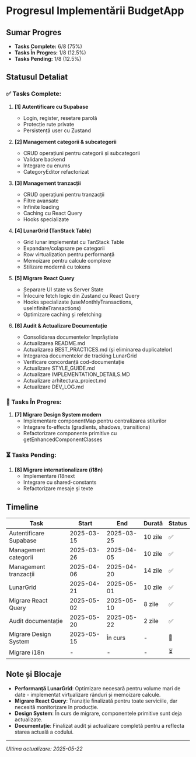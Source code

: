 # Progresul Implementării BudgetApp

## Sumar Progres
- **Tasks Complete:** 6/8 (75%)
- **Tasks În Progres:** 1/8 (12.5%)
- **Tasks Pending:** 1/8 (12.5%)

## Statusul Detaliat

### ✅ Tasks Complete:
1. **[1] Autentificare cu Supabase**
   - Login, register, resetare parolă
   - Protecție rute private
   - Persistență user cu Zustand

2. **[2] Management categorii & subcategorii**
   - CRUD operațiuni pentru categorii și subcategorii
   - Validare backend
   - Integrare cu enums
   - CategoryEditor refactorizat

3. **[3] Management tranzacții**
   - CRUD operațiuni pentru tranzacții
   - Filtre avansate
   - Infinite loading
   - Caching cu React Query
   - Hooks specializate

4. **[4] LunarGrid (TanStack Table)**
   - Grid lunar implementat cu TanStack Table
   - Expandare/colapsare pe categorii
   - Row virtualization pentru performanță
   - Memoizare pentru calcule complexe
   - Stilizare modernă cu tokens

5. **[5] Migrare React Query**
   - Separare UI state vs Server State
   - Înlocuire fetch logic din Zustand cu React Query
   - Hooks specializate (useMonthlyTransactions, useInfiniteTransactions)
   - Optimizare caching și refetching

6. **[6] Audit & Actualizare Documentație**
   - Consolidarea documentelor împrăștiate
   - Actualizarea README.md
   - Actualizarea BEST_PRACTICES.md (și eliminarea duplicatelor)
   - Integrarea documentelor de tracking LunarGrid
   - Verificare concordanță cod-documentație
   - Actualizare STYLE_GUIDE.md 
   - Actualizare IMPLEMENTATION_DETAILS.MD
   - Actualizare arhitectura_proiect.md
   - Actualizare DEV_LOG.md

### 🔄 Tasks În Progres:
1. **[7] Migrare Design System modern**
   - Implementare componentMap pentru centralizarea stilurilor
   - Integrare fx-effects (gradients, shadows, transitions)
   - Refactorizare componente primitive cu getEnhancedComponentClasses

### ⏳ Tasks Pending:
1. **[8] Migrare internationalizare (i18n)**
   - Implementare i18next
   - Integrare cu shared-constants
   - Refactorizare mesaje și texte

## Timeline

| Task | Start | End | Durată | Status |
|------|-------|-----|--------|--------|
| Autentificare Supabase | 2025-03-15 | 2025-03-25 | 10 zile | ✅ |
| Management categorii | 2025-03-26 | 2025-04-05 | 10 zile | ✅ |
| Management tranzacții | 2025-04-06 | 2025-04-20 | 14 zile | ✅ |
| LunarGrid | 2025-04-21 | 2025-05-01 | 10 zile | ✅ |
| Migrare React Query | 2025-05-02 | 2025-05-10 | 8 zile | ✅ |
| Audit documentație | 2025-05-20 | 2025-05-22 | 2 zile | ✅ |
| Migrare Design System | 2025-05-15 | În curs | - | 🔄 |
| Migrare i18n | - | - | - | ⏳ |

## Note și Blocaje

- **Performanță LunarGrid**: Optimizare necesară pentru volume mari de date - implementat virtualizare rânduri și memoizare calcule.
- **Migrare React Query**: Tranziție finalizată pentru toate serviciile, dar necesită monitorizare în producție.
- **Design System**: În curs de migrare, componentele primitive sunt deja actualizate.
- **Documentație**: Finalizat audit și actualizare completă pentru a reflecta starea actuală a codului.

---
*Ultima actualizare: 2025-05-22* 